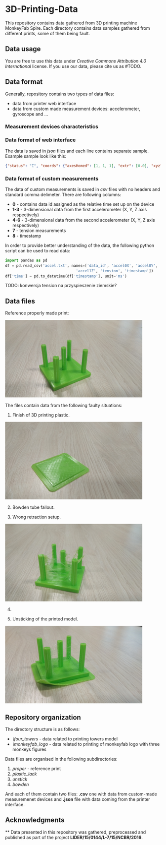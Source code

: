 # 3D-Printing-Data

This repository contains data gathered from 3D printing machine MonkeyFab Spire. Each directory contains data samples gathered from different prints, some of them being fault. 

## Data usage 

You are free to use this data under *Creative Commons Attribution 4.0 International* license. If you use our data, please cite us as #TODO. 

## Data format

Generally, repository contains two types of data files:

* data from printer web interface 
* data from custom made measurement devices: accelerometer, gyroscope and ...

### Measurement devices characteristics

### Data format of web interface

The data is saved in _json_ files and each line contains separate sample. Example sample look like this:

```json
{"status": "I", "coords": {"axesHomed": [1, 1, 1], "extr": [0.0], "xyz": [0.0, 0.0, 173.0]}, "currentTool": -1, "params": {"atxPower": 0, "fanPercent": [0.0, 0.0, 0.0, 0.0, 0.0, 0.0, 0.0, 0.0, 0.0], "speedFactor": 100.0, "extrFactors": [100.0], "babystep": 0.0}, "seq": 2, "sensors": {"probeValue": 0, "fanRPM": 0}, "temps": {"bed": {"current": 24.9, "active": 0.0, "state": 0, "heater": 0}, "current": [24.9, 25.1, 2000.0, 2000.0, 2000.0, 2000.0, 2000.0, 2000.0], "state": [0, 0, 0, 0, 0, 0, 0, 0], "heads": {"current": [25.1], "active": [210.0], "standby": [0.0], "state": [0]}, "tools": {"active": [[210.0]], "standby": [[0.0]]}, "extra": [{"name": "MCU", "temp": 39.0}]}, "time": 408.9, "timestamp": 1571996868631}
```

### Data format of custom measurements

The data of custom measurements is saved in _csv_ files with no headers and standard comma delimeter. There are following columns:

* **0** - contains data id assigned as the relative time set up on the device
* **1-3** - 3-dimensional data from the first accelerometer (X, Y, Z axis respectively)
* **4-6** - 3-dimensional data from the second accelerometer (X, Y, Z axis respectively)
* **7** - tension measurements
* **8** - timestamp

In order to provide better understanding of the data, the following python script can be used to read data:
```python
import pandas as pd
df = pd.read_csv('accel.txt', names=['data_id', 'accel0X', 'accel0Y', 'accel0Z', 'accel1X', 'accel1Y',
                                'accel1Z', 'tension', 'timestamp'])
df['time'] = pd.to_datetime(df['timestamp'], unit='ms')
```

TODO: konwersja tension na przyspieszenie ziemskie?

## Data files

Reference properly made print:

<img src="docs/proper.jpg" alt="proper print image" height="250"/>

The files contain data from the following faulty situations:

1. Finish of 3D printing plastic.

<img src="docs/plastic_lack.jpg" alt="plastic lack image" height="250"/>

2. Bowden tube fallout.

3. Wrong retraction setup.

<img src="docs/wrong_retraction.jpg" alt="wrong retraction image" height="250"/>

4. 

5. Unsticking of the printed model.

<img src="docs/unstick.jpg" alt="unstick image" height="250"/>

## Repository organization

The directory structure is as follows:

 * _\four_towers_ - data related to printing towers model
 * _\monkeyfab_logo_ - data related to printing of monkeyfab logo with three monkeys figures

Data files are organised in the following subdirectories:

1. _proper_ - reference print
2. _plastic_lack_ 
3. _unstick_
4. _bowden_

And each of them contain two files: **.csv** one with data from custom-made measuremenet devices and **.json** file with data coming from the printer interface.

## Acknowledgments
**
Data presented in this repository was gathered, preprocessed and published as part of the project **LIDER/15/0144/L-7/15/NCBR/2016**. 
